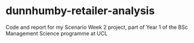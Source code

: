 # dunnhumby-retailer-analysis
Code and report for my Scenario Week 2 project, part of Year 1 of the BSc Management Science programme at UCL
